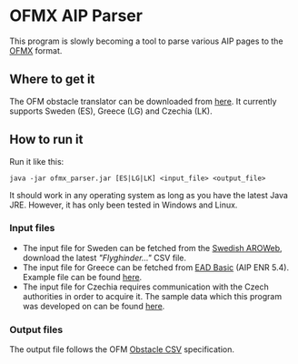 # OFMX AIP Parser

This program is slowly becoming a tool to parse various AIP pages to the [OFMX](https://github.com/openflightmaps/ofmx) format.

## Where to get it

The OFM obstacle translator can be downloaded from [here](https://github.com/cryodevab/aip-parser/raw/master/downloads/ofmx_parser.jar). It currently supports Sweden (ES), Greece (LG) and Czechia (LK).

## How to run it

Run it like this:

`java -jar ofmx_parser.jar [ES|LG|LK] <input_file> <output_file>`

It should work in any operating system as long as you have the latest Java JRE. However, it has only been tested in Windows and Linux.

### Input files

* The input file for Sweden can be fetched from the [Swedish AROWeb](https://aro.lfv.se/Editorial/View/IAIP?folderId=21), download the latest _"Flyghinder..."_ CSV file.
* The input file for Greece can be fetched from [EAD Basic](https://www.ead.eurocontrol.int/cms-eadbasic/opencms/en/login/ead-basic/) (AIP ENR 5.4). Example file can be found [here](https://github.com/cryodevab/aip-parser/raw/master/aip-files/LG_ENR_5_4_en_2019-02-28.pdf).
* The input file for Czechia requires communication with the Czech authorities in order to acquire it. The sample data which this program was developed on can be found [here](https://raw.githubusercontent.com/cryodevab/aip-parser/master/aip-files/obstacles_20190328_UTF8.csv).

### Output files

The output file follows the OFM [Obstacle CSV](https://github.com/openflightmaps/ofmx/wiki/Obstacle-CSV) specification.

